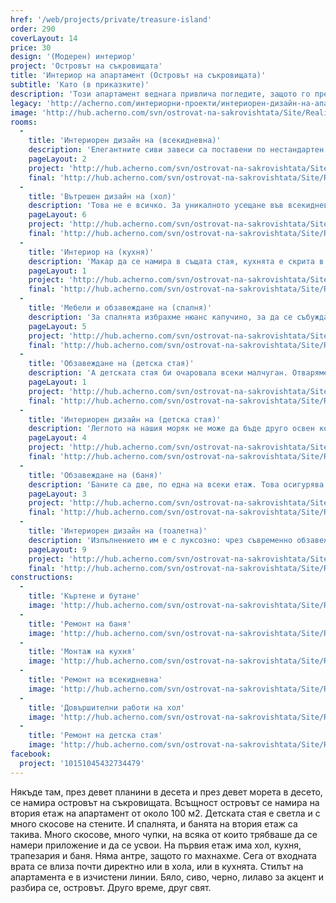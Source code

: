 ```yaml
---
href: '/web/projects/private/treasure-island'
order: 290
coverLayout: 14
price: 30
design: '(Модерен) интериор'
project: 'Островът на съкровищата'
title: 'Интериор на апартамент (Островът на съкровищата)'
subtitle: 'Като (в приказките)'
description: 'Този апартамент веднага привлича погледите, защото го превърнахме в едно шикозно местенце, запазило индивидуалността на обитателите си във всяко едно помещение.'
legacy: 'http://acherno.com/интериорни-проекти/интериорен-дизайн-на-апартаменти/островът-на-съкровищата/интериор.html'
image: 'http://hub.acherno.com/svn/ostrovat-na-sakrovishtata/Site/Realizacia/05_IMG_3192_1v33.jpg'
rooms:
  -
    title: 'Интериорен дизайн на (всекидневна)'
    description: 'Елегантните сиви завеси са поставени по нестандартен начин, така че да се съчетаят с останалите елементи от оригиналното дизайнерско решение, без да скриват красивата гледка, която се открива от френските прозорци. '
    pageLayout: 2
    project: 'http://hub.acherno.com/svn/ostrovat-na-sakrovishtata/Site/3D/01-h_f.jpg'
    final: 'http://hub.acherno.com/svn/ostrovat-na-sakrovishtata/Site/Realizacia/01_IMG_3142_1.jpg'
  -
    title: 'Вътрешен дизайн на (хол)'
    description: 'Това не е всичко. За уникалното усещане във всекидневната заслуга има и красивото стълбище, водещо към горния етаж, допълнено от стикерите, поставени на прилежащата стена. Под него оформихме малко работно пространство, където нашите клиенти могат да отхвърлят някоя задача, за която не е останало време в офиса. А ако решат да се отдадат на заслужена почивка, могат да обърнат поглед към големия телевизор, заобиколен от няколко рафта със снимки на любимите хора.'
    pageLayout: 6
    project: 'http://hub.acherno.com/svn/ostrovat-na-sakrovishtata/Site/3D/02-h_f.jpg'
    final: 'http://hub.acherno.com/svn/ostrovat-na-sakrovishtata/Site/Realizacia/02_IMG_3135.jpg'
  -
    title: 'Интериор на (кухня)'
    description: 'Макар да се намира в същата стая, кухнята е скрита в своеобразна ниша в дъното на помещението. Запазен е същият тон, както и цветовата гама, наложени във всекидневната. Мебелите и уредите са разположени в единия ъгъл и по този начин се оформя достатъчно голямо място за трапезарията. Масата отново е в бял гланц, допълнена от нестандартни столове по поръчка. А за да е максимално комфортно, телевизорът е поставен на отсрещната страна.'
    pageLayout: 1
    project: 'http://hub.acherno.com/svn/ostrovat-na-sakrovishtata/Site/3D/03-h_f.jpg'
    final: 'http://hub.acherno.com/svn/ostrovat-na-sakrovishtata/Site/Realizacia/03_IMG_3238v4.jpg'
  -
    title: 'Мебели и обзавеждане на (спалня)'
    description: 'За спалнята избрахме нюанс капучино, за да се събуждат нашите домакини всяка сутрин ободрени и изпълнени със свежест. Стаята е светла, изпълнена с огледала и с непретенциозно, но модерно обзавеждане. Поставихме нощни лампи с чупещо се рамо за по-голямо удобство, както и етажерка за любимото четиво.'
    pageLayout: 5
    project: 'http://hub.acherno.com/svn/ostrovat-na-sakrovishtata/Site/3D/04-s_f.jpg'
    final: 'http://hub.acherno.com/svn/ostrovat-na-sakrovishtata/Site/Realizacia/04_IMG_3168.jpg'
  -
    title: 'Обзавеждане на (детска стая)'
    description: 'А детската стая би очаровала всеки малчуган. Отваряме вратата и сякаш попадаме в каютата на капитан Хук. Стената е покрита с голяма карта, на която е указано скритото съкровище, от тавана висят въжена стълба и старовремски лампи - фенери.'
    pageLayout: 1
    project: 'http://hub.acherno.com/svn/ostrovat-na-sakrovishtata/Site/3D/05-d_f.jpg'
    final: 'http://hub.acherno.com/svn/ostrovat-na-sakrovishtata/Site/Realizacia/05_IMG_3192_1v33.jpg'
  -
    title: 'Интериорен дизайн на (детска стая)'
    description: 'Леглото на нашия моряк не може да бъде друго освен корабно. Изработихме го по наш дизайн със специфична форма и илюминаторчета отстрани. Вместо гардероб поставихме сандък. Така едновременно последвахме мечтата на едно дете и създадохме предпоставки за много игри и развихряне на фантазията.'
    pageLayout: 4
    project: 'http://hub.acherno.com/svn/ostrovat-na-sakrovishtata/Site/3D/06-d_f.jpg'
    final: 'http://hub.acherno.com/svn/ostrovat-na-sakrovishtata/Site/Realizacia/06_IMG_3197_1-2.jpg'
  -
    title: 'Обзавеждане на (баня)'
    description: 'Баните са две, по една на всеки етаж. Това осигурява нужното удобство и комфорт за домакините и гостите. '
    pageLayout: 3
    project: 'http://hub.acherno.com/svn/ostrovat-na-sakrovishtata/Site/3D/07-b_f.jpg'
    final: 'http://hub.acherno.com/svn/ostrovat-na-sakrovishtata/Site/Realizacia/07_IMG_3208v1.jpg'
  -
    title: 'Интериорен дизайн на (тоалетна)'
    description: 'Изпълнението им е с луксозно: чрез съвременно обзавеждане изпълнихме оригинални решения.'
    pageLayout: 9
    project: 'http://hub.acherno.com/svn/ostrovat-na-sakrovishtata/Site/3D/08-t_f.jpg'
    final: 'http://hub.acherno.com/svn/ostrovat-na-sakrovishtata/Site/Realizacia/08_IMG_3228_2.jpg'
constructions:
  - 
    title: 'Къртене и бутане'
    image: 'http://hub.acherno.com/svn/ostrovat-na-sakrovishtata/Site/Remonti/IMG_2345.JPG'
  - 
    title: 'Ремонт на баня'
    image: 'http://hub.acherno.com/svn/ostrovat-na-sakrovishtata/Site/Remonti/IMG_2076.JPG'
  - 
    title: 'Монтаж на кухня'
    image: 'http://hub.acherno.com/svn/ostrovat-na-sakrovishtata/Site/Remonti/IMG_4512.JPG'
  - 
    title: 'Ремонт на всекидневна'
    image: 'http://hub.acherno.com/svn/ostrovat-na-sakrovishtata/Site/Remonti/IMG_4270.JPG'
  - 
    title: 'Довършителни работи на хол'
    image: 'http://hub.acherno.com/svn/ostrovat-na-sakrovishtata/Site/Remonti/IMG_2987.JPG'
  - 
    title: 'Ремонт на детска стая'
    image: 'http://hub.acherno.com/svn/ostrovat-na-sakrovishtata/Site/Remonti/IMG_3511.JPG'
facebook:
  project: '10151045432734479'
---
```

Някъде там, през девет планини в десета и през девет морета в десето, се намира островът на съкровищата. Всъщност островът се намира на втория етаж на апартамент от около 100 м2. Детската стая е светла и с много скосове на стените. И спалнята, и банята на втория етаж са такива. Много скосове, много чупки, на всяка от които трябваше да се намери приложение и да се усвои. На първия етаж има хол, кухня, трапезария и баня. Няма антре, защото го махнахме. Сега от входната врата се влиза почти директно или в хола, или в кухнята. Стилът на апартамента е в изчистени линии. Бяло, сиво, черно, лилаво за акцент и разбира се, островът. Друго време, друг свят.
